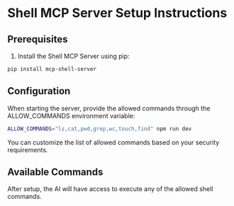 # Shell MCP Server Setup Instructions

## Prerequisites

1. Install the Shell MCP Server using pip:

```bash
pip install mcp-shell-server
```

## Configuration

When starting the server, provide the allowed commands through the ALLOW_COMMANDS environment variable:

```bash
ALLOW_COMMANDS="ls,cat,pwd,grep,wc,touch,find" npm run dev
```

You can customize the list of allowed commands based on your security requirements.

## Available Commands

After setup, the AI will have access to execute any of the allowed shell commands.
